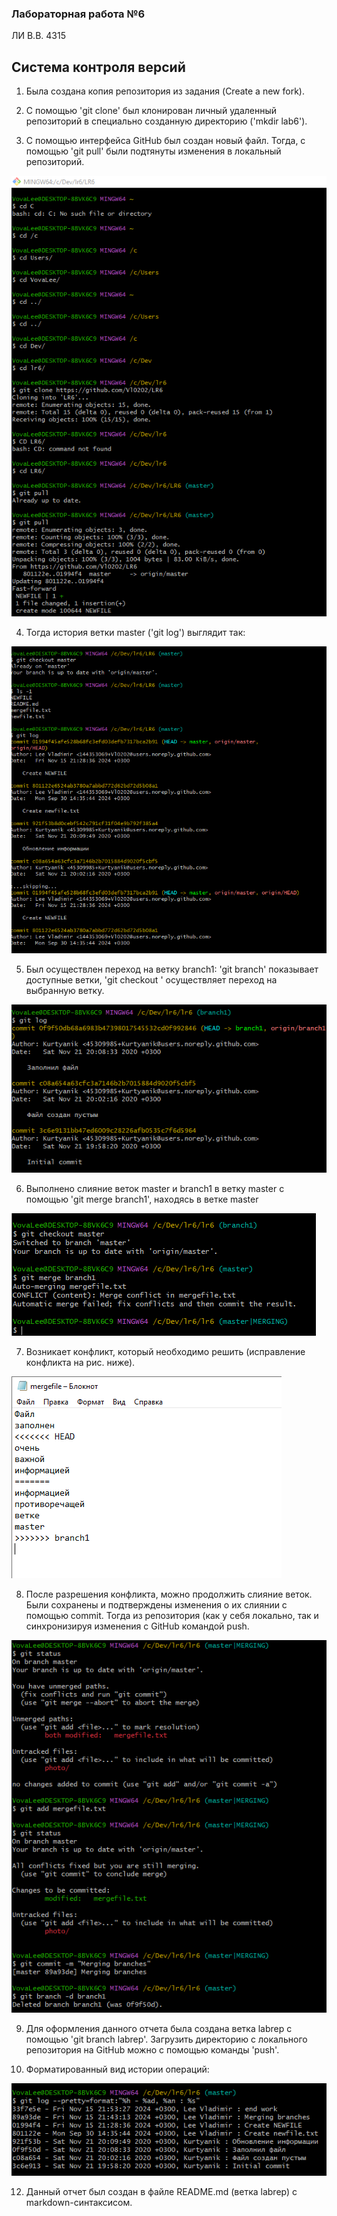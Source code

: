 ### Лабораторная работа №6
ЛИ В.В. 4315
## Система контроля версий

  1. Была создана копия репозитория из задания (Create a new fork).

  2. С помощью 'git clone' был клонирован личный удаленный репозиторий в специально созданную директорию ('mkdir lab6').

  3. С помощью интерфейса GitHub был создан новый файл. Тогда, с помощью 'git pull' были подтянуты изменения в локальный репозиторий.

![Клонирование и подтягивание](https://github.com/Vl0202/LR6/blob/report1/photo/скрин%201.png)

  4. Тогда история ветки master ('git log') выглядит так:

![История ветки мастер](https://github.com/Vl0202/LR6/blob/report1/photo/скрин%202.png)

  5. Был осуществлен переход на ветку branch1: 'git branch' показывает доступные ветки, 'git checkout <branch1>' осуществляет переход на выбранную ветку.


![История ветки branch1](https://github.com/Vl0202/LR6/blob/report1/photo/скрин%203.png)

  6. Выполнено слияние веток master и branch1 в ветку master с помощью 'git merge branch1', находясь в ветке master

![Слияние веток](https://github.com/Vl0202/LR6/blob/report1/photo/скрин%204.png)

  7. Возникает конфликт, который необходимо решить (исправление конфликта на рис. ниже).

![Конфликт](https://github.com/Vl0202/LR6/blob/report1/photo/скрин%205.png)

  8. После разрешения конфликта, можно продолжить слияние веток. Были сохранены и подтверждены изменения о их слиянии с помощью commit. Тогда из репозитория (как у себя локально, так и синхронизируя изменения с GitHub командой push.
  
![Конфликт](https://github.com/Vl0202/LR6/blob/report1/photo/скрин%206.png)
  
  9. Для оформления данного отчета была создана ветка labrep с помощью 'git branch labrep'. Загрузить директорию с локального репозитория на GitHub можно с помощью команды 'push'.

  10. Форматированный вид истории операций:
      
![Форматированный вид истории](https://github.com/Vl0202/LR6/blob/master/photo/скрин%207.png)
  
  12. Данный отчет был создан в файле README.md (ветка labrep) с markdown-синтаксисом.
